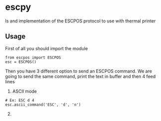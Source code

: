 # escpy
Is and implementation of the ESCPOS protocol to use with thermal printer
## Usage
First of all you should import the module  
```
from escpos import ESCPOS
esc = ESCPOS()
```
Then you have 3 different option to send an ESCPOS command. We are going to send the same command, print the text in buffer and then 4 feed lines  
1) ASCII mode
```
# Ex: ESC d 4
esc.ascii_command('ESC', 'd', 'n')
```
2)